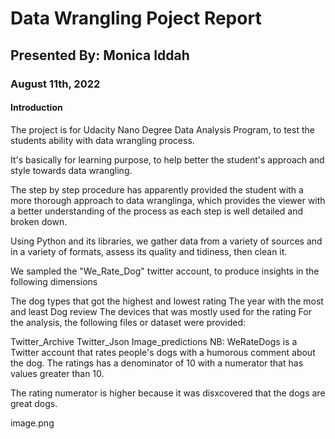 # Data Wrangling Poject Report

## Presented By: Monica Iddah
### August 11th, 2022
#### Introduction

The project is for Udacity Nano Degree Data Analysis Program, to test the students ability with data wrangling process.

It's basically for learning purpose, to help better the student's approach and style towards data wrangling.

The step by step procedure has apparently provided the student with a more thorough approach to data wranglinga, which provides the viewer with a better understanding of the process as each step is well detailed and broken down.

Using Python and its libraries, we gather data from a variety of sources and in a variety of formats, assess its quality and tidiness, then clean it.

We sampled the "We_Rate_Dog" twitter account, to produce insights in the following dimensions

The dog types that got the highest and lowest rating
The year with the most and least Dog review
The devices that was mostly used for the rating
For the analysis, the following files or dataset were provided:

Twitter_Archive
Twitter_Json
Image_predictions
NB: WeRateDogs is a Twitter account that rates people's dogs with a humorous comment about the dog. The ratings has a denominator of 10 with a numerator that has values greater than 10.

The rating numerator is higher because it was disxcovered that the dogs are great dogs.

image.png
